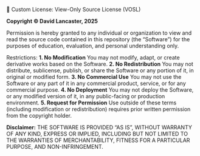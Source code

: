 📄 Custom License: View-Only Source License (VOSL)

**Copyright © David Lancaster, 2025**

Permission is hereby granted to any individual or organization to view and read the source code contained in this repository (the “Software”) for the purposes of education, evaluation, and personal understanding only.

Restrictions:
	**1.	No Modification**
You may not modify, adapt, or create derivative works based on the Software.
	**2.	No Redistribution**
You may not distribute, sublicense, publish, or share the Software or any portion of it, in original or modified form.
	**3.	No Commercial Use**
You may not use the Software or any part of it in any commercial product, service, or for any commercial purpose.
	**4.	No Deployment**
You may not deploy the Software, or any modified version of it, in any public-facing or production environment.
	**5.	Request for Permission**
Use outside of these terms (including modification or redistribution) requires prior written permission from the copyright holder.

**Disclaimer:**
THE SOFTWARE IS PROVIDED “AS IS”, WITHOUT WARRANTY OF ANY KIND, EXPRESS OR IMPLIED, INCLUDING BUT NOT LIMITED TO THE WARRANTIES OF MERCHANTABILITY, FITNESS FOR A PARTICULAR PURPOSE, AND NON-INFRINGEMENT.
